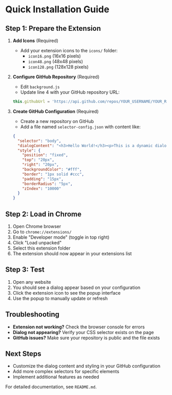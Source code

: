 # Quick Installation Guide

## Step 1: Prepare the Extension

1. **Add Icons** (Required)
   - Add your extension icons to the `icons/` folder:
     - `icon16.png` (16x16 pixels)
     - `icon48.png` (48x48 pixels)
     - `icon128.png` (128x128 pixels)

2. **Configure GitHub Repository** (Required)
   - Edit `background.js`
   - Update line 4 with your GitHub repository URL:
   ```javascript
   this.githubUrl = 'https://api.github.com/repos/YOUR_USERNAME/YOUR_REPO/contents/selector-config.json';
   ```

3. **Create GitHub Configuration** (Required)
   - Create a new repository on GitHub
   - Add a file named `selector-config.json` with content like:
   ```json
   {
     "selector": "body",
     "dialogContent": "<h3>Hello World!</h3><p>This is a dynamic dialog.</p>",
     "style": {
       "position": "fixed",
       "top": "20px",
       "right": "20px",
       "backgroundColor": "#fff",
       "border": "1px solid #ccc",
       "padding": "15px",
       "borderRadius": "5px",
       "zIndex": "10000"
     }
   }
   ```

## Step 2: Load in Chrome

1. Open Chrome browser
2. Go to `chrome://extensions/`
3. Enable "Developer mode" (toggle in top right)
4. Click "Load unpacked"
5. Select this extension folder
6. The extension should now appear in your extensions list

## Step 3: Test

1. Open any website
2. You should see a dialog appear based on your configuration
3. Click the extension icon to see the popup interface
4. Use the popup to manually update or refresh

## Troubleshooting

- **Extension not working?** Check the browser console for errors
- **Dialog not appearing?** Verify your CSS selector exists on the page
- **GitHub issues?** Make sure your repository is public and the file exists

## Next Steps

- Customize the dialog content and styling in your GitHub configuration
- Add more complex selectors for specific elements
- Implement additional features as needed

For detailed documentation, see `README.md`. 